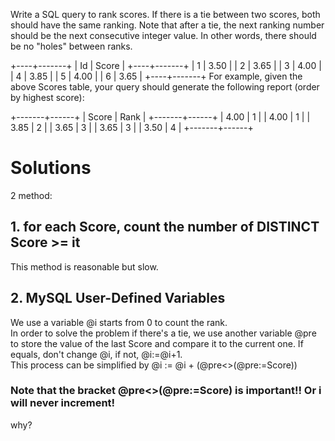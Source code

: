 Write a SQL query to rank scores. If there is a tie between two scores, both should have the same ranking. Note that after a tie, the next ranking number should be the next consecutive integer value. In other words, there should be no "holes" between ranks.

+----+-------+
| Id | Score |
+----+-------+
| 1  | 3.50  |
| 2  | 3.65  |
| 3  | 4.00  |
| 4  | 3.85  |
| 5  | 4.00  |
| 6  | 3.65  |
+----+-------+
For example, given the above Scores table, your query should generate the following report (order by highest score):

+-------+------+
| Score | Rank |
+-------+------+
| 4.00  | 1    |
| 4.00  | 1    |
| 3.85  | 2    |
| 3.65  | 3    |
| 3.65  | 3    |
| 3.50  | 4    |
+-------+------+

# Solutions

2 method:  

## 1. for each Score, count the number of DISTINCT Score >= it

This method is reasonable but slow.

## 2. MySQL User-Defined Variables

We use a variable @i starts from 0 to count the rank.  
In order to solve the problem if there's a tie, we use another variable @pre to store the value of the last Score and compare it to the current one. If equals, don't change @i, if not, @i:=@i+1.  
This process can be simplified by @i := @i + (@pre<>(@pre:=Score))

### Note that the bracket @pre<>(@pre:=Score) is important!! Or i will never increment!

why?


